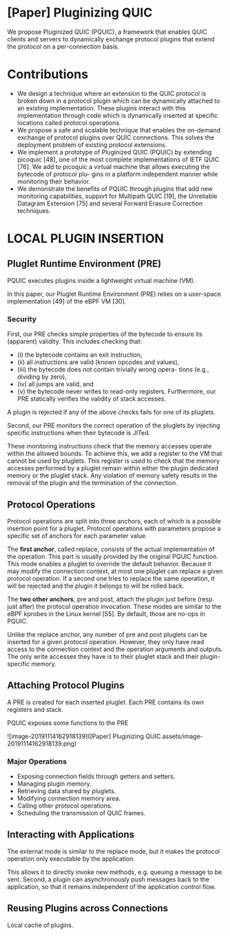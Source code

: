# [Paper] Pluginizing QUIC

We propose Pluginized QUIC (PQUIC), a framework that enables QUIC clients and servers to dynamically exchange protocol plugins that extend the protocol on a per-connection basis.

# Contributions

- We design a technique where an extension to the QUIC protocol is broken down in a protocol plugin which can be dynamically attached to an existing implementation. These plugins interact with this implementation through code which is dynamically inserted at specific locations called protocol operations.
- We propose a safe and scalable technique that enables the on-demand exchange of protocol plugins over QUIC connections. This solves the deployment problem of existing protocol extensions.
- We implement a prototype of Pluginized QUIC (PQUIC) by extending picoquic [48], one of the most complete implementations of IETF QUIC [76]. We add to picoquic a virtual machine that allows executing the bytecode of protocol plu- gins in a platform independent manner while monitoring their behavior.
- We demonstrate the benefits of PQUIC through plugins that add new monitoring capabilities, support for Multipath QUIC [19], the Unreliable Datagram Extension [75] and several Forward Erasure Correction techniques.

# LOCAL PLUGIN INSERTION

## Pluglet Runtime Environment (PRE)

PQUIC executes plugins inside a lightweight virtual machine (VM).

In this paper, our Pluglet Runtime Environment (PRE) relies on a user-space implementation [49] of the eBPF VM [30].

### Security

First, our PRE checks simple properties of the bytecode to ensure its (apparent) validity. This includes checking that: 

- (i) the bytecode contains an exit instruction, 
- (ii) all instructions are valid (known opcodes and values), 
- (iii) the bytecode does not contain trivially wrong opera- tions (e.g., dividing by zero), 
- (iv) all jumps are valid, and 
- (v) the bytecode never writes to read-only registers. Furthermore, our PRE statically verifies the validity of stack accesses.

A plugin is rejected if any of the above checks fails for one of its pluglets.

Second, our PRE monitors the correct operation of the pluglets by injecting specific instructions when their bytecode is JITed.

These monitoring instructions check that the memory accesses operate within the allowed bounds. To achieve this, we add a register to the VM that cannot be used by pluglets. This register is used to check that the memory accesses performed by a pluglet remain within either the plugin dedicated memory or the pluglet stack. Any violation of memory safety results in the removal of the plugin and the termination of the connection.

## Protocol Operations

Protocol operations are split into three anchors, each of which is a possible insertion point for a pluglet. Protocol operations with parameters propose a specific set of anchors for each parameter value.

The **first anchor**, called replace, consists of the actual implementation of the operation. This part is usually provided by the original PQUIC function. This mode enables a pluglet to override the default behavior. Because it may modify the connection context, at most one pluglet can replace a given protocol operation. If a second one tries to replace the same operation, it will be rejected and the plugin it belongs to will be rolled back.

The **two other anchors**, pre and post, attach the plugin just before (resp. just after) the protocol operation invocation. These modes are similar to the eBPF kprobes in the Linux kernel [55]. By default, those are no-ops in PQUIC.

Unlike the replace anchor, any number of pre and post pluglets can be inserted for a given protocol operation. However, they only have read access to the connection context and the operation arguments and outputs. The only write accesses they have is to their pluglet stack and their plugin-specific memory.

## Attaching Protocol Plugins

A PRE is created for each inserted pluglet. Each PRE contains its own registers and stack.

PQUIC exposes some functions to the PRE

![image-20191114162918139]([Paper] Pluginizing QUIC.assets/image-20191114162918139.png)

### Major Operations

- Exposing connection fields through getters and setters.
- Managing plugin memory.
- Retrieving data shared by pluglets.
- Modifying connection memory area.
- Calling other protocol operations.
- Scheduling the transmission of QUIC frames.

## Interacting with Applications

The external mode is similar to the replace mode, but it makes the protocol operation only executable by the application.

This allows it to directly invoke new methods, e.g. queuing a message to be sent. Second, a plugin can asynchronously push messages back to the application, so that it remains independent of the application control flow.

## Reusing Plugins across Connections

Local cache of plugins.

